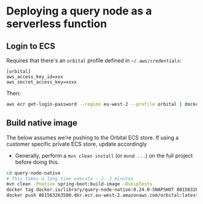 # Deploying a query node as a serverless function

## Login to ECS

Requires that there's an `orbital` profile defined in `~/.aws/credentials`:

```
[orbital]
aws_access_key_id=xxx
aws_secret_access_key=xxxx
```

Then:

```bash
aws ecr get-login-password --region eu-west-2 --profile orbital | docker login --username AWS --password-stdin 801563263500.dkr.ecr.eu-west-2.amazonaws.com
```

## Build native image

The below assumes we're pushing to the Orbital ECS store.
If using a customer specific private ECS store, update accordingly

* Generally, perform a `mvn clean install` (or `mvnd ...`) on the full project before doing this.

```bash
cd query-node-native
# This takes a long time execute - 2- 3 minutes
mvn clean -Pnative spring-boot:build-image -DskipTests
docker tag docker.io/library/query-node-native:0.24.0-SNAPSHOT 801563263500.dkr.ecr.eu-west-2.amazonaws.com/orbital:latest
docker push 801563263500.dkr.ecr.eu-west-2.amazonaws.com/orbital:latest
```
